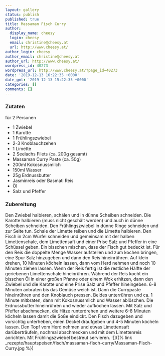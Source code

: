 ```yaml
---
layout: gallery
status: publish
published: true
title: Massaman Fisch Curry
author:
  display_name: cheesy
  login: cheesy
  email: christine@cheesy.at
  url: http://www.cheesy.at/
author_login: cheesy
author_email: christine@cheesy.at
author_url: http://www.cheesy.at/
wordpress_id: 40273
wordpress_url: http://www.cheesy.at/?page_id=40273
date: '2019-12-13 16:22:35 +0000'
date_gmt: '2019-12-13 15:22:35 +0000'
categories: []
comments: []
---
```

### Zutaten
für 2 Personen
* 1 Zwiebel
* 1 Karotte
* 1 Frühlingszwiebel
* 2-3 Knoblauchzehen
* 1 Limette
* 2 Seelachs Filets (ca. 200g gesamt)
* Massaman Curry Paste (ca. 50g)
* 200ml Kokosnussmilch
* 150ml Wasser
* 25g Erdnussbutter
* Jasminreis oder Basmati Reis
* Öl
* Salz und Pfeffer
### Zubereitung
Den Zwiebel halbieren, schälen und in dünne Scheiben schneiden. Die Karotte halbieren (muss nicht geschält werden) und auch in dünne Scheiben schneiden. Den Frühlingszwiebel in dünne Ringe schneiden und zur Seite tun. Schale der Limette reiben und die Limette halbieren. Den Fisch in 2cm Würfel schneiden und gemeinsam mit der halben Limettenschale, dem Limettensaft und einer Prise Salz und Pfeffer in eine Schüssel geben. Ein bisschen mischen, dass der Fisch gut bedeckt ist.
Für den Reis die doppelte Menge Wasser aufstellen und zum kochen bringen, eine Spur Salz hinzugeben und dann den Reis hineinrühren. Auf klein drehen, 10 Minuten köcheln lassen, dann vom Herd nehmen und noch 10 Minuten ziehen lassen. Wenn der Reis fertig ist die restliche Hälfte der geriebenen Limettenschale hineinrühren.
Während der Reis kocht ein bisschen Öl in einer großen Pfanne oder einem Wok erhitzen, dann den Zwiebel und die Karotte und eine Prise Salz und Pfeffer hineingeben. 6-8 Minuten anbraten bis das Gemüse weich ist. Dann die Currypaste hineinrühren und den Knoblauch pressen. Beides unterrühren und ca. 1 Minute mitbraten, dann mit Kokosnussmilch und Wasser ablöschen. Die Erdnussbutter hineinrühren und wieder aufkochen lassen.
Mit Salz und Pfeffer abschmecken, die Hitze runterdrehen und weitere 6-8 Minuten köcheln lassen damit die Soße eindickt. Den Fisch dazugeben und vorsichtig unterheben, einen Deckel draufgeben und 4-5 Minuten köcheln lassen.
Den Topf vom Herd nehmen und etwas Limettensaft darüberträufeln, nochmal abschmecken und mit dem Limettenreis anrichten. Mit Frühlingszwiebel bestreut servieren.
![]({% link _rezepte/hauptspeisen/fisch/massaman-fisch-curry/Massaman-Fisch-Curry.jpg %})
